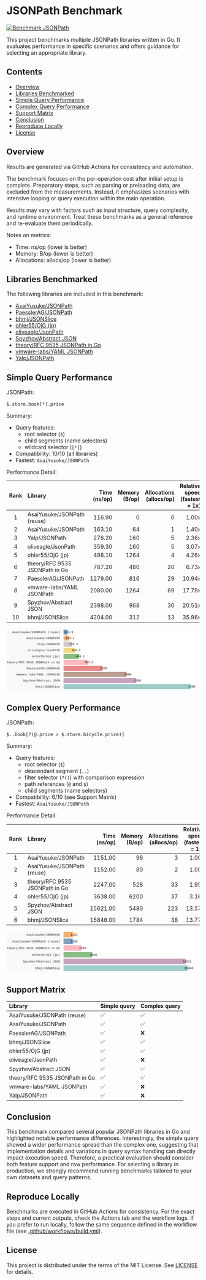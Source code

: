 # JSONPath Benchmark

[![Benchmark JSONPath](https://github.com/AsaiYusuke/jsonpath-benchmark/actions/workflows/build.yml/badge.svg)](https://github.com/AsaiYusuke/jsonpath-benchmark/actions/workflows/build.yml)

This project benchmarks multiple JSONPath libraries written in Go.
It evaluates performance in specific scenarios and offers guidance for selecting an appropriate library.

## Contents

- [Overview](#overview)
- [Libraries Benchmarked](#libraries-benchmarked)
- [Simple Query Performance](#simple-query-performance)
- [Complex Query Performance](#complex-query-performance)
- [Support Matrix](#support-matrix)
- [Conclusion](#conclusion)
- [Reproduce Locally](#reproduce-locally)
- [License](#license)

## Overview

Results are generated via GitHub Actions for consistency and automation.

The benchmark focuses on the per-operation cost after initial setup is complete.
Preparatory steps, such as parsing or preloading data, are excluded from the measurements.
Instead, it emphasizes scenarios with intensive looping or query execution within the main operation.

Results may vary with factors such as input structure, query complexity, and runtime environment.
Treat these benchmarks as a general reference and re-evaluate them periodically.

Notes on metrics:

- Time: ns/op (lower is better)
- Memory: B/op (lower is better)
- Allocations: allocs/op (lower is better)

## Libraries Benchmarked

The following libraries are included in this benchmark:

- [AsaiYusuke/JSONPath](https://github.com/AsaiYusuke/jsonpath)
- [PaesslerAG/JSONPath](https://github.com/PaesslerAG/jsonpath)
- [bhmj/JSONSlice](https://github.com/bhmj/jsonslice)
- [ohler55/OjG (jp)](https://github.com/ohler55/ojg)
- [oliveagle/JsonPath](https://github.com/oliveagle/jsonpath)
- [Spyzhov/Abstract JSON](https://github.com/spyzhov/ajson)
- [theory/RFC 9535 JSONPath in Go](https://github.com/theory/jsonpath)
- [vmware-labs/YAML JSONPath](https://github.com/vmware-labs/yaml-jsonpath)
- [Yalp/JSONPath](https://github.com/yalp/jsonpath)

## Simple Query Performance

JSONPath:

``` text
$.store.book[*].price
```

Summary:

- Query features:
  - root selector (`$`)
  - child segments (name selectors)
  - wildcard selector (`[*]`)
- Compatibility: 10/10 (all libraries)
- Fastest: `AsaiYusuke/JSONPath`

Performance Detail:

|  Rank  | Library                        |   Time (ns/op) |   Memory (B/op) |   Allocations (allocs/op) |   Relative speed (fastest = 1x) |
|:------:|:-------------------------------|---------------:|----------------:|--------------------------:|--------------------------------:|
|   1    | AsaiYusuke/JSONPath (reuse)    |         116.90 |               0 |                         0 |                           1.00x |
|   2    | AsaiYusuke/JSONPath            |         163.10 |              64 |                         1 |                           1.40x |
|   3    | Yalp/JSONPath                  |         276.20 |             160 |                         5 |                           2.36x |
|   4    | oliveagle/JsonPath             |         359.30 |             160 |                         5 |                           3.07x |
|   5    | ohler55/OjG (jp)               |         498.10 |            1264 |                         4 |                           4.26x |
|   6    | theory/RFC 9535 JSONPath in Go |         787.20 |             480 |                        20 |                           6.73x |
|   7    | PaesslerAG/JSONPath            |        1279.00 |             816 |                        29 |                          10.94x |
|   8    | vmware-labs/YAML JSONPath      |        2080.00 |            1264 |                        69 |                          17.79x |
|   9    | Spyzhov/Abstract JSON          |        2398.00 |             968 |                        30 |                          20.51x |
|   10   | bhmj/JSONSlice                 |        4204.00 |             312 |                        13 |                          35.96x |

![Simple query benchmark (ns/op)](assets/bench_chart_simple.svg)

## Complex Query Performance

JSONPath:

``` text
$..book[?(@.price > $.store.bicycle.price)]
```

Summary:

- Query features:
  - root selector (`$`)
  - descendant segment (`..`)
  - filter selector (`?()`) with comparison expression
  - path references (`@` and `$`)
  - child segments (name selectors)
- Compatibility: 6/10 (see Support Matrix)
- Fastest: `AsaiYusuke/JSONPath`

Performance Detail:

|  Rank  | Library                        |   Time (ns/op) |   Memory (B/op) |   Allocations (allocs/op) |   Relative speed (fastest = 1x) |
|:------:|:-------------------------------|---------------:|----------------:|--------------------------:|--------------------------------:|
|   1    | AsaiYusuke/JSONPath            |        1151.00 |              96 |                         3 |                           1.00x |
|   2    | AsaiYusuke/JSONPath (reuse)    |        1152.00 |              80 |                         2 |                           1.00x |
|   3    | theory/RFC 9535 JSONPath in Go |        2247.00 |             528 |                        33 |                           1.95x |
|   4    | ohler55/OjG (jp)               |        3638.00 |            6200 |                        37 |                           3.16x |
|   5    | Spyzhov/Abstract JSON          |       15621.00 |            5480 |                       223 |                          13.57x |
|   6    | bhmj/JSONSlice                 |       15846.00 |            1784 |                        38 |                          13.77x |

![Complex query benchmark (ns/op)](assets/bench_chart_complex.svg)

## Support Matrix

| Library                        | Simple query   | Complex query   |
|:-------------------------------|:---------------|:----------------|
| AsaiYusuke/JSONPath (reuse)    | ✅              | ✅               |
| AsaiYusuke/JSONPath            | ✅              | ✅               |
| PaesslerAG/JSONPath            | ✅              | ❌               |
| bhmj/JSONSlice                 | ✅              | ✅               |
| ohler55/OjG (jp)               | ✅              | ✅               |
| oliveagle/JsonPath             | ✅              | ❌               |
| Spyzhov/Abstract JSON          | ✅              | ✅               |
| theory/RFC 9535 JSONPath in Go | ✅              | ✅               |
| vmware-labs/YAML JSONPath      | ✅              | ❌               |
| Yalp/JSONPath                  | ✅              | ❌               |

## Conclusion

This benchmark compared several popular JSONPath libraries in Go and highlighted notable performance differences.
Interestingly, the simple query showed a wider performance spread than the complex one, suggesting that implementation details and variations in query syntax handling can directly impact execution speed.
Therefore, a practical evaluation should consider both feature support and raw performance.
For selecting a library in production, we strongly recommend running benchmarks tailored to your own datasets and query patterns.

## Reproduce Locally

Benchmarks are executed in GitHub Actions for consistency.
For the exact steps and current outputs, check the Actions tab and the workflow logs.
If you prefer to run locally, follow the same sequence defined in the workflow file (see [.github/workflows/build.yml](.github/workflows/build.yml)).

## License

This project is distributed under the terms of the MIT License. See [LICENSE](LICENSE) for details.
